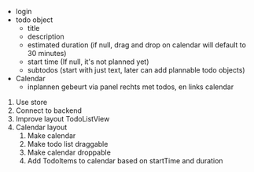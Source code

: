 - login
- todo object
  - title
  - description
  - estimated duration (if null, drag and drop on calendar will default to 30 minutes)
  - start time (If null, it's not planned yet)
  - subtodos (start with just text, later can add plannable todo objects)
- Calendar
  - inplannen gebeurt via panel rechts met todos, en links calendar


1. Use store
2. Connect to backend
3. Improve layout TodoListView
4. Calendar layout
   1. Make calendar
   2. Make todo list draggable
   3. Make calendar droppable
   4. Add TodoItems to calendar based on startTime and duration
   